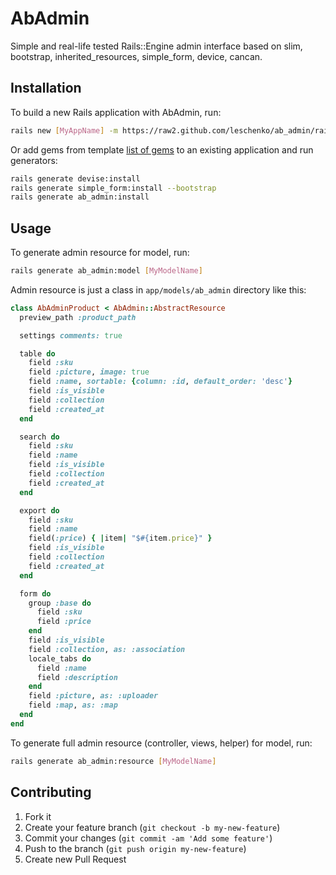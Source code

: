 # AbAdmin

Simple and real-life tested Rails::Engine admin interface based on slim, bootstrap, inherited_resources, simple_form, device, cancan.

## Installation

To build a new Rails application with AbAdmin, run:

```bash
rails new [MyAppName] -m https://raw2.github.com/leschenko/ab_admin/rails4/lib/generators/template.rb
```

Or add gems from template [list of gems](https://raw2.github.com/leschenko/ab_admin/rails4/lib/generators/template.rb) to an existing application and run generators:

```bash
rails generate devise:install
rails generate simple_form:install --bootstrap
rails generate ab_admin:install
```

## Usage

To generate admin resource for model, run:

```bash
rails generate ab_admin:model [MyModelName]
```

Admin resource is just a class in `app/models/ab_admin` directory like this:

```ruby
class AbAdminProduct < AbAdmin::AbstractResource
  preview_path :product_path

  settings comments: true

  table do
    field :sku
    field :picture, image: true
    field :name, sortable: {column: :id, default_order: 'desc'}
    field :is_visible
    field :collection
    field :created_at
  end

  search do
    field :sku
    field :name
    field :is_visible
    field :collection
    field :created_at
  end

  export do
    field :sku
    field :name
    field(:price) { |item| "$#{item.price}" }
    field :is_visible
    field :collection
    field :created_at
  end

  form do
    group :base do
      field :sku
      field :price
    end
    field :is_visible
    field :collection, as: :association
    locale_tabs do
      field :name
      field :description
    end
    field :picture, as: :uploader
    field :map, as: :map
  end
end
```

To generate full admin resource (controller, views, helper) for model, run:

```bash
rails generate ab_admin:resource [MyModelName]
```

## Contributing

1. Fork it
2. Create your feature branch (`git checkout -b my-new-feature`)
3. Commit your changes (`git commit -am 'Add some feature'`)
4. Push to the branch (`git push origin my-new-feature`)
5. Create new Pull Request
